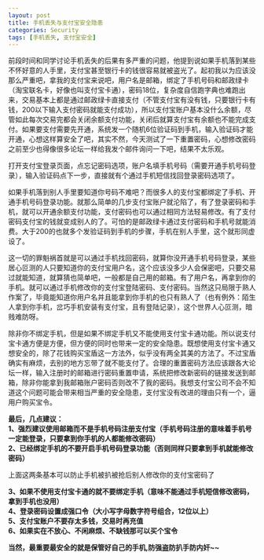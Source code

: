 ```yaml
---
layout: post
title: 手机丢失与支付宝安全隐患
categories: Security
tags: [手机丢失, 支付宝安全]
---
```


前段时间和同学讨论手机丢失的后果有多严重的问题，他提到说如果手机落到某些不怀好意的人手里，支付宝甚至银行卡的钱很容易就被盗光了。起初我以为应该没那么严重吧，拿我的支付宝来说吧，用户名是邮箱，绑定了手机号码和邮政绿卡（淘宝联名卡，好像也叫支付宝卡通），密码18位，复杂度自信跑字典也难跑出来，交易基本上都是通过邮政绿卡直接支付（不管支付宝有没有钱，只要银行卡有钱，200以下输入支付密码就能支付成功），所以支付宝账户基本没什么余额，尽管如此每次交易完都会关闭余额支付功能，关闭后就算支付宝有余额也不能完成支付。如果要支付需要先开通，系统发一个随机6位验证码到手机，输入验证码才能开通，心想这样算安全了吧，其实不然，今天测试了一下重置密码，心想修改密码之前至少也得像很多论坛一样给我发个邮件询问一下吧，结果不太乐观。

打开支付宝登录页面，点忘记密码选项，账户名填手机号码（需要开通手机号码登录），输入验证码点下一步，直接就有个通过手机短信找回登录密码选项了。

如果手机落到别人手里要知道你号码不难吧？而很多人的支付宝都绑定了手机、开通手机号码登录功能。就那么简单的几步支付宝账户就沦陷了，有了登录密码和手机，就可以开通余额支付功能，支付密码也可以通过相同方法轻易修改。有了支付密码支付宝的钱就变成别人的了。可怕的是邮政绿卡通过支付密码和手机号就能消费。大于200的也就多个发验证码到手机的步骤，手机在别人手里，这个就形同虚设了。

这一切的罪魁祸首就是可以通过手机找回密码，就算你没开通手机号码登录，某些居心叵测的人只要知道你的支付宝用户名，这个应该没多少人会保密吧，只要交易过就能知道，就算猜也简单吧，一般都是自己用的邮箱。有了用户名，再拿到你的手机。就可以通过手机修改你的支付宝登陆密码、支付密码。当然这只局限于熟人作案了，毕竟能知道你用户名并且能拿到你手机的也只有熟人了（也有例外：陌生人拿到你手机，岔巧手机安装有支付宝，且有登陆记录），这个世界人心叵测，暗贱难防呀。

除非你不绑定手机，但是如果不绑定手机又不能使用支付宝卡通功能。所以说支付宝卡通方便是方便，但方便的同时也带来一定的安全隐患。既想使用支付宝卡通又想安全的，除了花钱购买宝盾这一方法外，似乎没有两全其美的方法了。不过宝盾确实有麻烦，去别的地方忘带了就不能支付了。合理的重置密码方法应该跟各大论坛一样，输入注册时的邮箱进行密码重置申请，系统把修改新密码的链接发送到邮箱，除非你能拿到我邮箱账户密码否则改不了我的密码。我想支付宝公司不会不知道这个问题可能会带来相当严重的安全隐患，支付宝没有改进的理由只有一个，逼用户购买宝令。

**最后，几点建议：**  
**1、强烈建议使用邮箱而不是手机号码注册支付宝（手机号码注册的意味着手机号一定能登录，只要拿到你手机的人都能修改密码）**  
**2、已经绑定手机的不要开启手机号码登录功能（否则同样只要拿到手机就能修改密码）**

上面这两条基本可以防止手机被扒被抢后别人修改你的支付宝密码了

**3、如果不使用支付宝卡通的就不要绑定手机（意味不能通过手机短信修改密码，拿到手机也没用）**  
**4、登录密码设置成强口令（大小写字母数字符号组合，12位以上）**  
**5、支付宝账户不要存太多钱，交易时再充值**  
**6、如果实在不放心、不闲麻烦、不缺钱那可以买个宝令**

**当然，最重要最安全的就是保管好自己的手机,防强盗防扒手防内奸~~**

